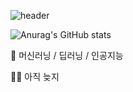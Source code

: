 ![header](https://capsule-render.vercel.app/api?type=cylinder&color=auto&height=200&section=header&text=Hi!&fontSize=70)

![Anurag's GitHub stats](https://github-readme-stats.vercel.app/api?username=JAEHYUN6&hide=contribs,prs)

👀 머신러닝 / 딥러닝 / 인공지능

👨‍💻 아직 늦지 

<!---
JAEHYUNYUK/JAEHYUNYUK is a ✨ special ✨ repository because its `README.md` (this file) appears on your GitHub profile.
You can click the Preview link to take a look at your changes.
--->

